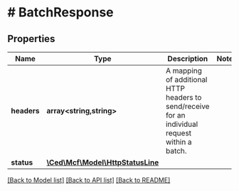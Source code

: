 # # BatchResponse

## Properties

Name | Type | Description | Notes
------------ | ------------- | ------------- | -------------
**headers** | **array<string,string>** | A mapping of additional HTTP headers to send/receive for an individual request within a batch. |
**status** | [**\Ced\Mcf\Model\HttpStatusLine**](HttpStatusLine.md) |  |

[[Back to Model list]](../../README.md#models) [[Back to API list]](../../README.md#endpoints) [[Back to README]](../../README.md)
